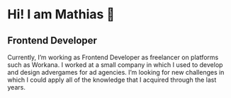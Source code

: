  # Hi! I am Mathias :wave:
 ## Frontend Developer
 
Currently, I’m working as Frontend Developer as freelancer on platforms such as Workana. I worked at a small company in which I used to develop and design advergames for ad agencies. I’m looking for new challenges in which I could apply all of the knowledge that I acquired through the last years.
